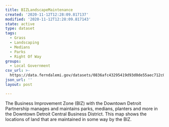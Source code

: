 ```yaml
---
title: BIZLandscapeMaintenance
created: '2020-11-12T12:28:09.817137'
modified: '2020-11-12T12:28:09.817143'
state: active
type: dataset
tags:
  - Grass
  - Landscaping
  - Medians
  - Parks
  - Right Of Way
groups:
  - Local Government
csv_url: >-
  https://data.ferndalemi.gov/datasets/0836afc43295419d93d0de55aec712c0_0.csv?outSR=%7B%22latestWkid%22%3A4326%2C%22wkid%22%3A4326%7D
json_url: ''
layout: post

---
```

The Business Improvement Zone (BIZ) with the Downtown Detroit Partnership manages and maintains parks, medians, planters and more in the Downtown Detroit Central Business District. This map shows the locations of land that are maintained in some way by the BIZ. 
